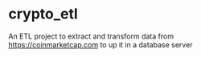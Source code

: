 # crypto_etl
An ETL project to extract and transform data from https://coinmarketcap.com to up it in a database server
